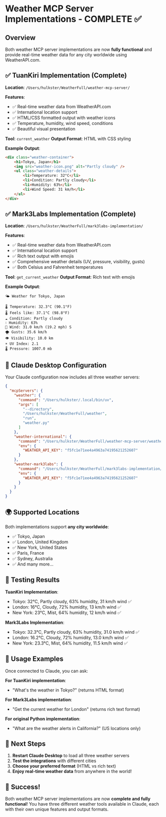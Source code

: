 # Weather MCP Server Implementations - COMPLETE ✅

## Overview

Both weather MCP server implementations are now **fully functional** and provide real-time weather data for any city worldwide using WeatherAPI.com.

## ✅ TuanKiri Implementation (Complete)

**Location**: `/Users/hulkster/WeatherFull/weather-mcp-server/`

**Features**:
- ✅ Real-time weather data from WeatherAPI.com
- ✅ International location support
- ✅ HTML/CSS formatted output with weather icons
- ✅ Temperature, humidity, wind speed, conditions
- ✅ Beautiful visual presentation

**Tool**: `current_weather`
**Output Format**: HTML with CSS styling

**Example Output**:
```html
<div class="weather-container">
    <h1>Tokyo, Japan</h1>
    <img src="weather-icon.png" alt="Partly cloudy" />
    <ul class="weather-details">
        <li>Temperature: 32°C</li>
        <li>Condition: Partly cloudy</li>
        <li>Humidity: 63%</li>
        <li>Wind Speed: 31 km/h</li>
    </ul>
</div>
```

## ✅ Mark3Labs Implementation (Complete)

**Location**: `/Users/hulkster/WeatherFull/mark3labs-implementation/`

**Features**:
- ✅ Real-time weather data from WeatherAPI.com
- ✅ International location support
- ✅ Rich text output with emojis
- ✅ Comprehensive weather details (UV, pressure, visibility, gusts)
- ✅ Both Celsius and Fahrenheit temperatures

**Tool**: `get_current_weather`
**Output Format**: Rich text with emojis

**Example Output**:
```
🌤️ Weather for Tokyo, Japan

🌡️ Temperature: 32.3°C (90.1°F)
🌡️ Feels like: 37.1°C (98.8°F)
☁️ Condition: Partly cloudy
💧 Humidity: 63%
💨 Wind: 31.0 km/h (19.2 mph) S
🌪️ Gusts: 35.6 km/h
👁️ Visibility: 10.0 km
☀️ UV Index: 2.1
🌡️ Pressure: 1007.0 mb
```

## 🔧 Claude Desktop Configuration

Your Claude configuration now includes all three weather servers:

```json
{
  "mcpServers": {
    "weather": {
      "command": "/Users/hulkster/.local/bin/uv",
      "args": [
        "--directory",
        "/Users/hulkster/WeatherFull/weather",
        "run",
        "weather.py"
      ]
    },
    "weather-international": {
      "command": "/Users/hulkster/WeatherFull/weather-mcp-server/weather-mcp-server",
      "env": {
        "WEATHER_API_KEY": "f5fc1e71ee4a4963a74195621252607"
      }
    },
    "weather-mark3labs": {
      "command": "/Users/hulkster/WeatherFull/mark3labs-implementation/mark3labs-weather-server",
      "env": {
        "WEATHER_API_KEY": "f5fc1e71ee4a4963a74195621252607"
      }
    }
  }
}
```

## 🌍 Supported Locations

Both implementations support **any city worldwide**:
- ✅ Tokyo, Japan
- ✅ London, United Kingdom
- ✅ New York, United States
- ✅ Paris, France
- ✅ Sydney, Australia
- ✅ And many more...

## 🧪 Testing Results

**TuanKiri Implementation**:
- Tokyo: 32°C, Partly cloudy, 63% humidity, 31 km/h wind ✅
- London: 16°C, Cloudy, 72% humidity, 13 km/h wind ✅
- New York: 23°C, Mist, 64% humidity, 12 km/h wind ✅

**Mark3Labs Implementation**:
- Tokyo: 32.3°C, Partly cloudy, 63% humidity, 31.0 km/h wind ✅
- London: 16.2°C, Cloudy, 72% humidity, 13.0 km/h wind ✅
- New York: 23.3°C, Mist, 64% humidity, 11.5 km/h wind ✅

## 🎯 Usage Examples

Once connected to Claude, you can ask:

**For TuanKiri implementation**:
- "What's the weather in Tokyo?" (returns HTML format)

**For Mark3Labs implementation**:
- "Get the current weather for London" (returns rich text format)

**For original Python implementation**:
- "What are the weather alerts in California?" (US locations only)

## 🚀 Next Steps

1. **Restart Claude Desktop** to load all three weather servers
2. **Test the integrations** with different cities
3. **Choose your preferred format** (HTML vs rich text)
4. **Enjoy real-time weather data** from anywhere in the world!

## 🎉 Success!

Both weather MCP server implementations are now **complete and fully functional**! You have three different weather tools available in Claude, each with their own unique features and output formats. 